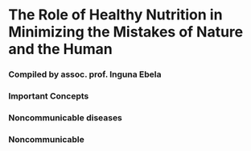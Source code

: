 # The Role of Healthy Nutrition in Minimizing the Mistakes of Nature and the Human   


### Compiled by assoc. prof.  Inguna Ebela 

### Important Concepts 

### Noncommunicable diseases 

### Noncommunicable 
